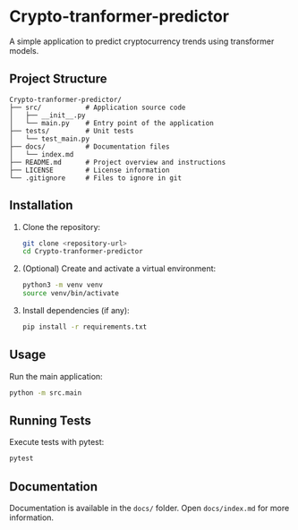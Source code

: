 # Crypto-tranformer-predictor

A simple application to predict cryptocurrency trends using transformer models.

## Project Structure

```
Crypto-tranformer-predictor/
├── src/           # Application source code
│   ├── __init__.py
│   └── main.py    # Entry point of the application
├── tests/         # Unit tests
│   └── test_main.py
├── docs/          # Documentation files
│   └── index.md
├── README.md      # Project overview and instructions
├── LICENSE        # License information
└── .gitignore     # Files to ignore in git
```

## Installation

1. Clone the repository:
   ```bash
   git clone <repository-url>
   cd Crypto-tranformer-predictor
   ```
2. (Optional) Create and activate a virtual environment:
   ```bash
   python3 -m venv venv
   source venv/bin/activate
   ```
3. Install dependencies (if any):
   ```bash
   pip install -r requirements.txt
   ```

## Usage

Run the main application:
```bash
python -m src.main
```

## Running Tests

Execute tests with pytest:
```bash
pytest
```

## Documentation

Documentation is available in the `docs/` folder. Open `docs/index.md` for more information.